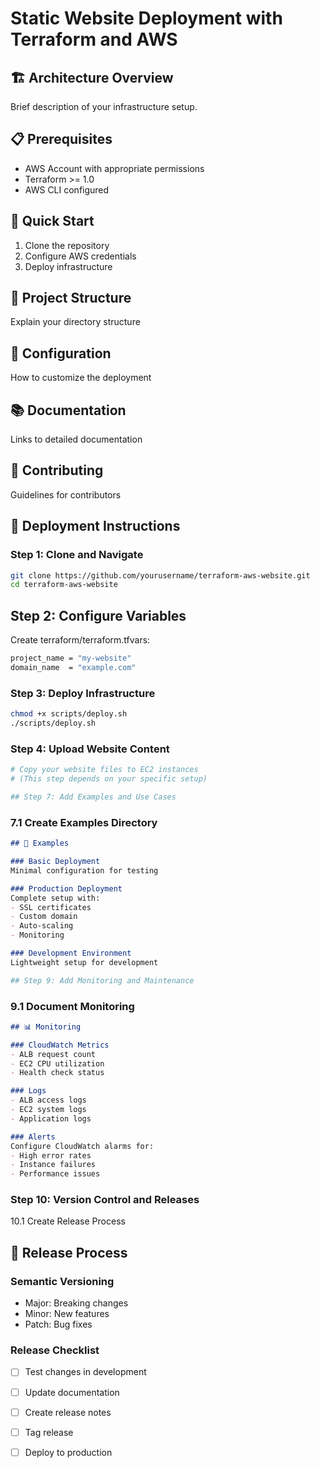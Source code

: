 # Static Website Deployment with Terraform and AWS

## 🏗️ Architecture Overview
Brief description of your infrastructure setup.

## 📋 Prerequisites
- AWS Account with appropriate permissions
- Terraform >= 1.0
- AWS CLI configured

## 🚀 Quick Start
1. Clone the repository
2. Configure AWS credentials
3. Deploy infrastructure

## 📁 Project Structure
Explain your directory structure

## 🔧 Configuration
How to customize the deployment

## 📚 Documentation
Links to detailed documentation

## 🤝 Contributing
Guidelines for contributors

## 🚀 Deployment Instructions

### Step 1: Clone and Navigate
```bash
git clone https://github.com/yourusername/terraform-aws-website.git
cd terraform-aws-website
```

## Step 2: Configure Variables

Create terraform/terraform.tfvars:

```bash
project_name = "my-website"
domain_name  = "example.com"
```

### Step 3: Deploy Infrastructure
```bash
chmod +x scripts/deploy.sh
./scripts/deploy.sh
```

### Step 4: Upload Website Content
```bash
# Copy your website files to EC2 instances
# (This step depends on your specific setup)
```

```bash
## Step 7: Add Examples and Use Cases
```

### 7.1 Create Examples Directory
```markdown
## 📝 Examples

### Basic Deployment
Minimal configuration for testing

### Production Deployment
Complete setup with:
- SSL certificates
- Custom domain
- Auto-scaling
- Monitoring

### Development Environment
Lightweight setup for development
```

```bash
## Step 9: Add Monitoring and Maintenance
```

### 9.1 Document Monitoring
```markdown
## 📊 Monitoring

### CloudWatch Metrics
- ALB request count
- EC2 CPU utilization
- Health check status

### Logs
- ALB access logs
- EC2 system logs
- Application logs

### Alerts
Configure CloudWatch alarms for:
- High error rates
- Instance failures
- Performance issues
```

### Step 10: Version Control and Releases

10.1 Create Release Process


## 🔄 Release Process

### Semantic Versioning
- Major: Breaking changes
- Minor: New features
- Patch: Bug fixes

### Release Checklist
- [ ] Test changes in development
- [ ] Update documentation
- [ ] Create release notes
- [ ] Tag release
- [ ] Deploy to production


